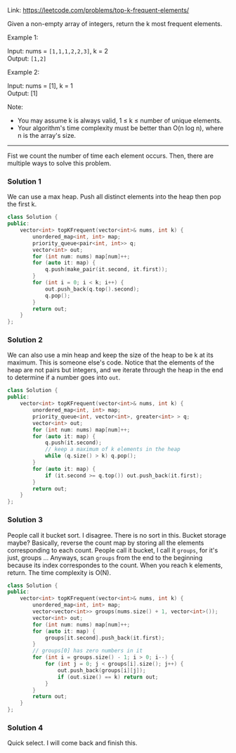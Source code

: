 Link: https://leetcode.com/problems/top-k-frequent-elements/

Given a non-empty array of integers, return the k most frequent elements.

Example 1:

Input: nums = `[1,1,1,2,2,3]`, k = 2\
Output: `[1,2]`

Example 2:

Input: nums = [1], k = 1\
Output: [1]

Note:
- You may assume k is always valid, 1 ≤ k ≤ number of unique elements.
- Your algorithm's time complexity must be better than O(n log n), where n is the array's size.
___

Fist we count the number of time each element occurs. Then, there are multiple ways to solve this problem. 

### Solution 1

We can use a max heap. Push all distinct elements into the heap then pop the first k. 
```cpp
class Solution {
public:
    vector<int> topKFrequent(vector<int>& nums, int k) {
        unordered_map<int, int> map;
        priority_queue<pair<int, int>> q;
        vector<int> out;
        for (int num: nums) map[num]++;
        for (auto it: map) {
            q.push(make_pair(it.second, it.first));
        }
        for (int i = 0; i < k; i++) {
            out.push_back(q.top().second);
            q.pop();
        }
        return out;
    }
};
```

### Solution 2

We can also use a min heap and keep the size of the heap to be k at its maximum. This is someone else's code. Notice that the elements of the heap are not pairs but integers, and we iterate through the heap in the end to determine if a number goes into `out`. 
```cpp
class Solution {
public:
    vector<int> topKFrequent(vector<int>& nums, int k) {
        unordered_map<int, int> map;
        priority_queue<int, vector<int>, greater<int> > q;
        vector<int> out;
        for (int num: nums) map[num]++;
        for (auto it: map) {
            q.push(it.second);
            // keep a maximum of k elements in the heap
            while (q.size() > k) q.pop();
        }
        for (auto it: map) {
            if (it.second >= q.top()) out.push_back(it.first);
        }
        return out;
    }
};
```
### Solution 3

People call it bucket sort. I disagree. There is no sort in this. Bucket storage maybe? Basically, reverse the count map by storing all the elements corresponding to each count. People call it bucket, I call it `groups`, for it's just, groups ... Anyways, scan `groups` from the end to the beginning because its index correspondes to the count. When you reach k elements, return. The time complexity is O(N). 

```cpp
class Solution {
public:
    vector<int> topKFrequent(vector<int>& nums, int k) {
        unordered_map<int, int> map;
        vector<vector<int>> groups(nums.size() + 1, vector<int>());
        vector<int> out;
        for (int num: nums) map[num]++;
        for (auto it: map) {
            groups[it.second].push_back(it.first);
        }
        // groups[0] has zero numbers in it
        for (int i = groups.size() - 1; i > 0; i--) {
            for (int j = 0; j < groups[i].size(); j++) {
                out.push_back(groups[i][j]);
                if (out.size() == k) return out;
            }
        }
        return out;
    }
};
```

### Solution 4

Quick select. I will come back and finish this. 